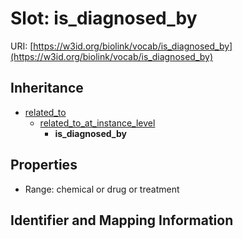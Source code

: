 # Slot: is_diagnosed_by

URI: [https://w3id.org/biolink/vocab/is_diagnosed_by](https://w3id.org/biolink/vocab/is_diagnosed_by)




## Inheritance

* [related_to](related_to.md)
    * [related_to_at_instance_level](related_to_at_instance_level.md)
        * **is_diagnosed_by**



## Properties

 * Range: chemical or drug or treatment



## Identifier and Mapping Information





